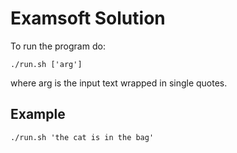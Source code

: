 # Examsoft Solution

To run the program do:

`./run.sh ['arg']`

where arg is the input text wrapped in single quotes.

## Example

`./run.sh 'the cat is in the bag'`
